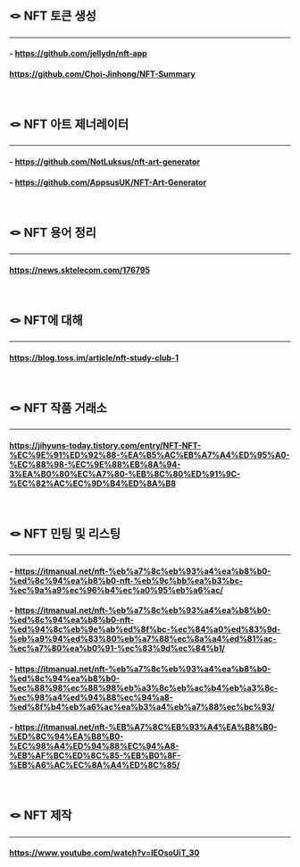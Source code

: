 ## 🪢 NFT 토큰 생성
***
#### - https://github.com/jellydn/nft-app
#### https://github.com/Choi-Jinhong/NFT-Summary

<br>

## 🪢 NFT 아트 제너레이터
***
#### - https://github.com/NotLuksus/nft-art-generator
#### - https://github.com/AppsusUK/NFT-Art-Generator
<br>

## 🪢 NFT 용어 정리
***
#### https://news.sktelecom.com/176795
<br>

## 🪢 NFT에 대해
***
#### https://blog.toss.im/article/nft-study-club-1
<br>

## 🪢 NFT 작품 거래소
***
#### https://jihyuns-today.tistory.com/entry/NFT-NFT-%EC%9E%91%ED%92%88-%EA%B5%AC%EB%A7%A4%ED%95%A0-%EC%88%98-%EC%9E%88%EB%8A%94-3%EA%B0%80%EC%A7%80-%EB%8C%80%ED%91%9C-%EC%82%AC%EC%9D%B4%ED%8A%B8

<br>

## 🪢 NFT 민팅 및 리스팅
***
#### - https://itmanual.net/nft-%eb%a7%8c%eb%93%a4%ea%b8%b0-%ed%8c%94%ea%b8%b0-nft-%eb%9c%bb%ea%b3%bc-%ec%9a%a9%ec%96%b4%ec%a0%95%eb%a6%ac/
#### - https://itmanual.net/nft-%eb%a7%8c%eb%93%a4%ea%b8%b0-%ed%8c%94%ea%b8%b0-nft-%ed%94%8c%eb%9e%ab%ed%8f%bc-%ec%84%a0%ed%83%9d-%eb%a9%94%ed%83%80%eb%a7%88%ec%8a%a4%ed%81%ac-%ec%a7%80%ea%b0%91-%ec%83%9d%ec%84%b1/
#### - https://itmanual.net/nft-%eb%a7%8c%eb%93%a4%ea%b8%b0-%ed%8c%94%ea%b8%b0-%ec%88%98%ec%88%98%eb%a3%8c%eb%ac%b4%eb%a3%8c-%ec%98%a4%ed%94%88%ec%94%a8-%ed%8f%b4%eb%a6%ac%ea%b3%a4%eb%a7%88%ec%bc%93/
#### - https://itmanual.net/nft-%EB%A7%8C%EB%93%A4%EA%B8%B0-%ED%8C%94%EA%B8%B0-%EC%98%A4%ED%94%88%EC%94%A8-%EB%AF%BC%ED%8C%85-%EB%B0%8F-%EB%A6%AC%EC%8A%A4%ED%8C%85/
<br>

## 🪢 NFT 제작
***
#### https://www.youtube.com/watch?v=IEOsoUiT_30

<br>
